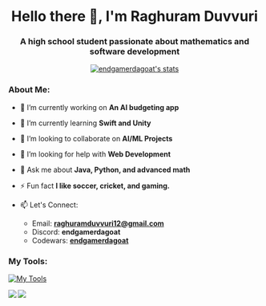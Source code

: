 <h1 align="center"> Hello there 👋, I'm Raghuram Duvvuri </h1>
<h3 align="center"> A high school student passionate about mathematics and software development </h3>

<p align="center"> <a href="https://github.com/ryo-ma/github-profile-trophy"> <img src="https://github-profile-trophy.vercel.app/?username=endgamerdagoat&theme=nord" alt="endgamerdagoat's stats"> </a> </p>

### About Me:
- 🔭 I’m currently working on **An AI budgeting app**

- 🌱 I’m currently learning **Swift and Unity**

- 👯 I’m looking to collaborate on **AI/ML Projects**

- 🤝 I’m looking for help with **Web Development**

- 💬 Ask me about **Java, Python, and advanced math**

- ⚡ Fun fact **I like soccer, cricket, and gaming.**

- 📫 Let's Connect:
    - Email: **raghuramduvvuri12@gmail.com**
    - Discord: **endgamerdagoat**
    - Codewars: **[endgamerdagoat](https://www.codewars.com/users/endgamerdagoat)**
 
### My Tools:
[![My Tools](https://skillicons.dev/icons?i=java,py,html,css,js,go,swift,apple,unity&theme=dark)](https://skillicons.dev)
 

<p align="left"> <a href="https://github.com/anuraghazra/github-readme-stats"> <img src="https://github-readme-stats.vercel.app/api/top-langs/?username=endgamerdagoat&size_weight=0.5&count_weight=0.5&layout=donut"> </a> <a href="https://github.com/anuraghazra/github-readme-stats"> <img align="left" src="https://github-readme-stats.vercel.app/api?username=endgamerdagoat"> </a> </p>
